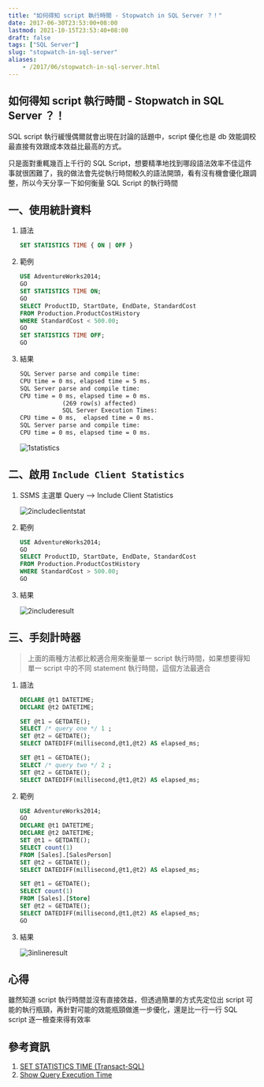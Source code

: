 ```yaml
---
title: "如何得知 script 執行時間 - Stopwatch in SQL Server ？！"
date: 2017-06-30T23:53:00+08:00
lastmod: 2021-10-15T23:53:40+08:00
draft: false
tags: ["SQL Server"]
slug: "stopwatch-in-sql-server"
aliases:
    - /2017/06/stopwatch-in-sql-server.html
---
```

## 如何得知 script 執行時間 - Stopwatch in SQL Server ？！

SQL script 執行緩慢偶爾就會出現在討論的話題中，script 優化也是 db 效能調校最直接有效跟成本效益比最高的方式。

只是面對重輒幾百上千行的 SQL Script，想要精準地找到哪段語法效率不佳這件事就很困難了，我的做法會先從執行時間較久的語法開頭，看有沒有機會優化跟調整，所以今天分享一下如何衡量 SQL Script 的執行時間

## 一、使用統計資料

1. 語法

    ```sql
    SET STATISTICS TIME { ON | OFF }
    ```

2. 範例

    ```sql
    USE AdventureWorks2014;  
    GO         
    SET STATISTICS TIME ON;  
    GO  
    SELECT ProductID, StartDate, EndDate, StandardCost   
    FROM Production.ProductCostHistory  
    WHERE StandardCost < 500.00;  
    GO  
    SET STATISTICS TIME OFF;  
    GO
    ```

3. 結果

    ```txt
    SQL Server parse and compile time: 
    CPU time = 0 ms, elapsed time = 5 ms.
    SQL Server parse and compile time: 
    CPU time = 0 ms, elapsed time = 0 ms.
                (269 row(s) affected)
                SQL Server Execution Times:
    CPU time = 0 ms,  elapsed time = 0 ms.
    SQL Server parse and compile time: 
    CPU time = 0 ms, elapsed time = 0 ms.
    ```

    ![1statistics](https://user-images.githubusercontent.com/3851540/27743430-909c6a56-5dee-11e7-9f66-d9c77caee8bd.png)

## 二、啟用 `Include Client Statistics`

1. SSMS 主選單 Query --> Include Client Statistics

    ![2includeclientstat](https://user-images.githubusercontent.com/3851540/27743431-909ce31e-5dee-11e7-9ddb-f4c7b5433168.png)

2. 範例

    ```sql
    USE AdventureWorks2014;  
    GO         
    SELECT ProductID, StartDate, EndDate, StandardCost   
    FROM Production.ProductCostHistory  
    WHERE StandardCost > 500.00;  
    GO
    ```

3. 結果

    ![2includeresult](https://user-images.githubusercontent.com/3851540/27743432-90a251aa-5dee-11e7-857c-6ac4bdd98084.png)

## 三、手刻計時器

> 上面的兩種方法都比較適合用來衡量單一 script 執行時間，如果想要得知單一 script 中的不同 statement 執行時間，這個方法最適合

1. 語法

    ```SQL
    DECLARE @t1 DATETIME;
    DECLARE @t2 DATETIME;
    
    SET @t1 = GETDATE();
    SELECT /* query one */ 1 ;
    SET @t2 = GETDATE();
    SELECT DATEDIFF(millisecond,@t1,@t2) AS elapsed_ms;
    
    SET @t1 = GETDATE();
    SELECT /* query two */ 2 ;
    SET @t2 = GETDATE();
    SELECT DATEDIFF(millisecond,@t1,@t2) AS elapsed_ms;
    ```

2. 範例

    ```sql
    USE AdventureWorks2014;  
    GO         
    DECLARE @t1 DATETIME;
    DECLARE @t2 DATETIME;
    SET @t1 = GETDATE();
    SELECT count(1)
    FROM [Sales].[SalesPerson]
    SET @t2 = GETDATE();
    SELECT DATEDIFF(millisecond,@t1,@t2) AS elapsed_ms;
    
    SET @t1 = GETDATE();
    SELECT count(1)
    FROM [Sales].[Store]
    SET @t2 = GETDATE();
    SELECT DATEDIFF(millisecond,@t1,@t2) AS elapsed_ms;
    GO
    ```

3. 結果

    ![3inlineresult](https://user-images.githubusercontent.com/3851540/27743433-90a5e450-5dee-11e7-9f5c-cbe4612627ad.png)

## 心得

雖然知道 script 執行時間並沒有直接效益，但透過簡單的方式先定位出 script 可能的執行瓶頸，再針對可能的效能瓶頸做進一步優化，還是比一行一行 SQL script 逐一檢查來得有效率

## 參考資訊

1. [SET STATISTICS TIME (Transact-SQL)](https://docs.microsoft.com/ZH-tw/sql/t-sql/statements/set-statistics-time-transact-sql?WT.mc_id=DOP-MVP-5002594)
2. [Show Query Execution Time](http://www.sqlserver.info/management-studio/show-query-execution-time/)
